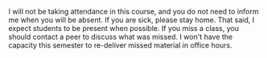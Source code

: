 I will not be taking attendance in this course, and you do not need to inform me when you will be absent. If you are sick, please stay home. That said, I expect students to be present when possible. If you miss a class, you should contact a peer to discuss what was missed. I won't have the capacity this semester to re-deliver missed material in office hours. 